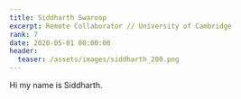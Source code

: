 ```yaml
---
title: Siddharth Swaroop
excerpt: Remote Collaborator // University of Cambridge
rank: 7
date: 2020-05-01 00:00:00
header:
  teaser: /assets/images/siddharth_200.png
---
```


Hi my name is Siddharth.
